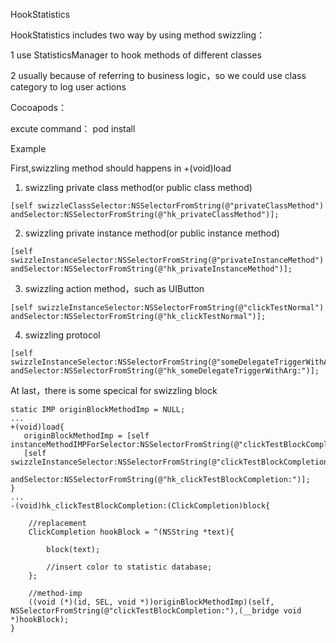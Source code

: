 HookStatistics

HookStatistics includes two way by using method swizzling：

1 use StatisticsManager to hook methods of different classes 

2 usually  because of referring to business logic，so we could use class category to log user actions

Cocoapods：

excute command： pod install

Example

First,swizzling method should happens in +(void)load
1. swizzling private class method(or public class method) 

```objc
[self swizzleClassSelector:NSSelectorFromString(@"privateClassMethod") andSelector:NSSelectorFromString(@"hk_privateClassMethod")];
```
2. swizzling private instance method(or public instance method) 

```objc
[self swizzleInstanceSelector:NSSelectorFromString(@"privateInstanceMethod") andSelector:NSSelectorFromString(@"hk_privateInstanceMethod")];
```
3. swizzling action method，such as UIButton

```objc
[self swizzleInstanceSelector:NSSelectorFromString(@"clickTestNormal") andSelector:NSSelectorFromString(@"hk_clickTestNormal")];
```
4. swizzling protocol

```objc
[self swizzleInstanceSelector:NSSelectorFromString(@"someDelegateTriggerWithArg:") andSelector:NSSelectorFromString(@"hk_someDelegateTriggerWithArg:")];
```
At last，there is some specical for swizzling block

```objc
static IMP originBlockMethodImp = NULL;
...
+(void)load{
   originBlockMethodImp = [self instanceMethodIMPForSelector:NSSelectorFromString(@"clickTestBlockCompletion:")];
   [self swizzleInstanceSelector:NSSelectorFromString(@"clickTestBlockCompletion:")
       andSelector:NSSelectorFromString(@"hk_clickTestBlockCompletion:")];
}
...
-(void)hk_clickTestBlockCompletion:(ClickCompletion)block{
    
    //replacement
    ClickCompletion hookBlock = ^(NSString *text){
        
        block(text);
        
        //insert color to statistic database;
    };
    
    //method-imp
    ((void (*)(id, SEL, void *))originBlockMethodImp)(self, NSSelectorFromString(@"clickTestBlockCompletion:"),(__bridge void *)hookBlock);
}
 

